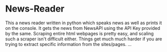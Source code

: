 # News-Reader
This a news reader written in python which speaks news as well as prints it on the console. It gets the news from NewsAPI using the API Key provided by the same. Scraping entire html webpages is pretty easy, and scaling such a scraper isn't difficult either. Things get much much harder if you are trying to extract specific information from the sites/pages. ...
